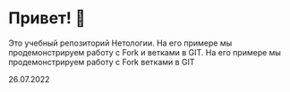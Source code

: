 # Привет! 👋

Это учебный репозиторий Нетологии. На его примере мы продемонстрируем работу с Fork и ветками в GIT. На его примере мы продемонстрируем работу с Fork ветками в GIT

26.07.2022
